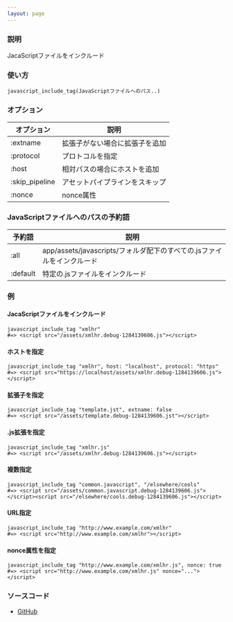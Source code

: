 ```yaml
---
layout: page
---
```


### 説明

JacaScriptファイルをインクルード

### 使い方

    javascript_include_tag(JavaScriptファイルへのパス..)

### オプション

| オプション     | 説明                           |
| -------------- | ------------------------------ |
| :extname       | 拡張子がない場合に拡張子を追加 |
| :protocol      | プロトコルを指定               |
| :host          | 相対パスの場合にホストを追加   |
| :skip_pipeline | アセットパイプラインをスキップ |
| :nonce         | nonce属性                      |

### JavaScriptファイルへのパスの予約語

| 予約語   | 説明                                                                   |
| -------- | ---------------------------------------------------------------------- |
| :all     | app/assets/javascripts/フォルダ配下のすべての.jsファイルをインクルード |
| :default | 特定の.jsファイルをインクルード                                        |

### 例

#### JacaScriptファイルをインクルード

    javascript_include_tag "xmlhr"
    #=> <script src="/assets/xmlhr.debug-1284139606.js"></script>

#### ホストを指定

    javascript_include_tag "xmlhr", host: "localhost", protocol: "https"
    #=> <script src="https://localhost/assets/xmlhr.debug-1284139606.js"></script>

#### 拡張子を指定

    javascript_include_tag "template.jst", extname: false
    #=> <script src="/assets/template.debug-1284139606.jst"></script>

#### .js拡張を指定

    javascript_include_tag "xmlhr.js"
    #=> <script src="/assets/xmlhr.debug-1284139606.js"></script>

#### 複数指定

    javascript_include_tag "common.javascript", "/elsewhere/cools"
    #=> <script src="/assets/common.javascript.debug-1284139606.js"></script><script src="/elsewhere/cools.debug-1284139606.js"></script>

#### URL指定

    javascript_include_tag "http://www.example.com/xmlhr"
    #=> <script src="http://www.example.com/xmlhr"></script>

#### nonce属性を指定

    javascript_include_tag "http://www.example.com/xmlhr.js", nonce: true
    #=> <script src="http://www.example.com/xmlhr.js" nonce="..."></script>

### ソースコード

- [GitHub](https://github.com/rails/rails/blob/984c3ef2775781d47efa9f541ce570daa2434a80/actionview/lib/action_view/helpers/asset_tag_helper.rb#L890)
